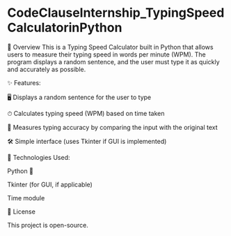 # CodeClauseInternship_TypingSpeedCalculatorinPython 

📌 Overview
This is a Typing Speed Calculator built in Python that allows users to measure their typing speed in words per minute (WPM). The program displays a random sentence, and the user must type it as quickly and accurately as possible.

✨ Features:

🖥 Displays a random sentence for the user to type

⏱ Calculates typing speed (WPM) based on time taken

🎯 Measures typing accuracy by comparing the input with the original text

🛠 Simple interface (uses Tkinter if GUI is implemented)


🔧 Technologies Used:

 Python 🐍 
 
 Tkinter (for GUI, if applicable)
 
 Time module

📜 License

This project is open-source.
